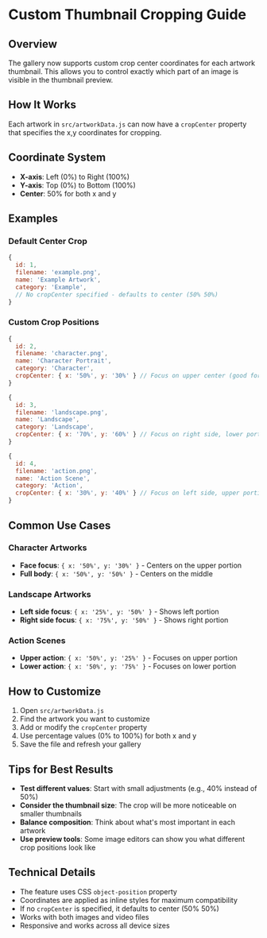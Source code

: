 # Custom Thumbnail Cropping Guide

## Overview
The gallery now supports custom crop center coordinates for each artwork thumbnail. This allows you to control exactly which part of an image is visible in the thumbnail preview.

## How It Works
Each artwork in `src/artworkData.js` can now have a `cropCenter` property that specifies the x,y coordinates for cropping.

## Coordinate System
- **X-axis**: Left (0%) to Right (100%)
- **Y-axis**: Top (0%) to Bottom (100%)
- **Center**: 50% for both x and y

## Examples

### Default Center Crop
```javascript
{
  id: 1,
  filename: 'example.png',
  name: 'Example Artwork',
  category: 'Example',
  // No cropCenter specified - defaults to center (50% 50%)
}
```

### Custom Crop Positions
```javascript
{
  id: 2,
  filename: 'character.png',
  name: 'Character Portrait',
  category: 'Character',
  cropCenter: { x: '50%', y: '30%' } // Focus on upper center (good for faces)
}
```

```javascript
{
  id: 3,
  filename: 'landscape.png',
  name: 'Landscape',
  category: 'Landscape',
  cropCenter: { x: '70%', y: '60%' } // Focus on right side, lower portion
}
```

```javascript
{
  id: 4,
  filename: 'action.png',
  name: 'Action Scene',
  category: 'Action',
  cropCenter: { x: '30%', y: '40%' } // Focus on left side, upper portion
}
```

## Common Use Cases

### Character Artworks
- **Face focus**: `{ x: '50%', y: '30%' }` - Centers on the upper portion
- **Full body**: `{ x: '50%', y: '50%' }` - Centers on the middle

### Landscape Artworks
- **Left side focus**: `{ x: '25%', y: '50%' }` - Shows left portion
- **Right side focus**: `{ x: '75%', y: '50%' }` - Shows right portion

### Action Scenes
- **Upper action**: `{ x: '50%', y: '25%' }` - Focuses on upper portion
- **Lower action**: `{ x: '50%', y: '75%' }` - Focuses on lower portion

## How to Customize

1. Open `src/artworkData.js`
2. Find the artwork you want to customize
3. Add or modify the `cropCenter` property
4. Use percentage values (0% to 100%) for both x and y
5. Save the file and refresh your gallery

## Tips for Best Results

- **Test different values**: Start with small adjustments (e.g., 40% instead of 50%)
- **Consider the thumbnail size**: The crop will be more noticeable on smaller thumbnails
- **Balance composition**: Think about what's most important in each artwork
- **Use preview tools**: Some image editors can show you what different crop positions look like

## Technical Details

- The feature uses CSS `object-position` property
- Coordinates are applied as inline styles for maximum compatibility
- If no `cropCenter` is specified, it defaults to center (50% 50%)
- Works with both images and video files
- Responsive and works across all device sizes

